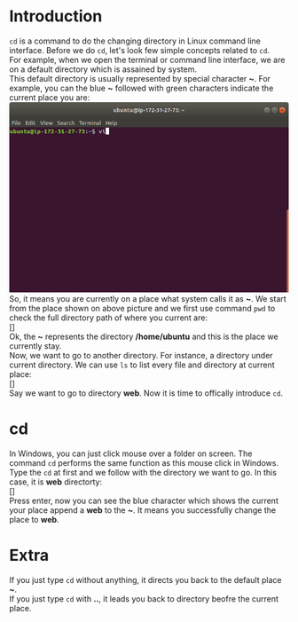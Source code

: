 # Introduction  
`cd` is a command to do the changing directory in Linux command line interface. 
Before we do `cd`, let's look few simple concepts related to `cd`.    
For example, when we open the terminal or command line interface, we are on a default directory which is assained by system.  
This default directory is usually represented by special character **~**. For example, you can the blue **~** followed with green characters indicate the current place you are:  
![](image/vi/Screenshot%20from%202019-10-05%2022-52-02.png)  
So, it means you are currently on a place what system calls it as **~**.
We start from the place shown on above picture and we first use command `pwd` to check the full directory path of where you current are:  
[]  
Ok, the **~** represents the directory **/home/ubuntu** and this is the place we currently stay.  
Now, we want to go to another directory. For instance, a directory under current directory. We can use `ls` to list every file and directory at current place:  
[]  
Say we want to go to directory **web**. Now it is time to offically introduce `cd`.  
# cd  
In Windows, you can just click mouse over a folder on screen. The command `cd` performs the same function as this mouse click in Windows.  
Type the `cd` at first and we follow with the directory we want to go. In this case, it is **web** directorty:  
[]  
Press enter, now you can see the blue character which shows the current your place append a **web** to the **~**. It means you successfully change the place to **web**.  
# Extra  
If you just type `cd` without anything, it directs you back to the default place **~**.  
If you just type `cd` with **..**, it leads you back to directory beofre the current place.  
